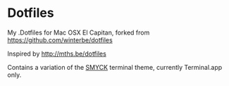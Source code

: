 Dotfiles
========

My .Dotfiles for Mac OSX El Capitan, forked from https://github.com/winterbe/dotfiles

Inspired by http://mths.be/dotfiles

Contains a variation of the [SMYCK](http://color.smyck.org/) terminal theme, currently Terminal.app only.

